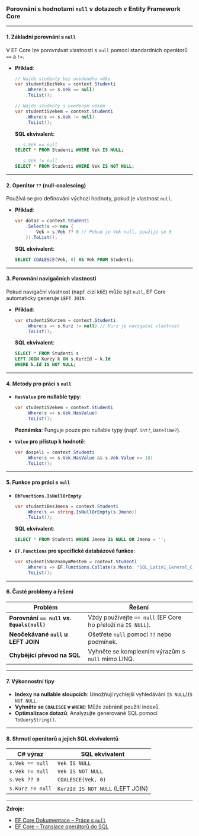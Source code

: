 
### Porovnání s hodnotami `null` v dotazech v Entity Framework Core

---

#### **1. Základní porovnání s `null`**  

V EF Core lze porovnávat vlastnosti s `null` pomocí standardních operátorů `==` a `!=`.  
- **Příklad**:  
  ```csharp  
  // Najde studenty bez uvedeného věku  
  var studentiBezVeku = context.Studenti
      .Where(s => s.Vek == null)
      .ToList();

  // Najde studenty s uvedeným věkem  
  var studentiSVekem = context.Studenti
      .Where(s => s.Vek != null)
      .ToList();
  ```  
  **SQL ekvivalent**:  
  ```sql  
  -- s.Vek == null  
  SELECT * FROM Studenti WHERE Vek IS NULL;  

  -- s.Vek != null  
  SELECT * FROM Studenti WHERE Vek IS NOT NULL;  
  ```  

---

#### **2. Operátor `??` (null-coalescing)**  

Používá se pro definování výchozí hodnoty, pokud je vlastnost `null`.  
- **Příklad**:  
  ```csharp  
  var dotaz = context.Studenti
      .Select(s => new { 
          Vek = s.Vek ?? 0 // Pokud je Vek null, použije se 0
      }).ToList();
  ```  
  **SQL ekvivalent**:  
  ```sql  
  SELECT COALESCE(Vek, 0) AS Vek FROM Studenti;  
  ```  

---

#### **3. Porovnání navigačních vlastností**  

Pokud navigační vlastnost (např. cizí klíč) může být `null`, EF Core automaticky generuje `LEFT JOIN`.  
- **Příklad**:  
  ```csharp  
  var studentiSKurzem = context.Studenti
      .Where(s => s.Kurz != null) // Kurz je navigační vlastnost
      .ToList();
  ```  
  **SQL ekvivalent**:  
  ```sql  
  SELECT * FROM Studenti s 
  LEFT JOIN Kurzy k ON s.KurzId = k.Id 
  WHERE k.Id IS NOT NULL;  
  ```  

---

#### **4. Metody pro práci s `null`**  

- **`HasValue` pro nullable typy**:  
  ```csharp  
  var studentiSVekem = context.Studenti
      .Where(s => s.Vek.HasValue)
      .ToList();
  ```  
  **Poznámka**: Funguje pouze pro nullable typy (např. `int?`, `DateTime?`).  

- **`Value` pro přístup k hodnotě**:  
  ```csharp  
  var dospeli = context.Studenti
      .Where(s => s.Vek.HasValue && s.Vek.Value >= 18)
      .ToList();
  ```  

---

#### **5. Funkce pro práci s `null`**  

- **`DbFunctions.IsNullOrEmpty`**:  
  ```csharp  
  var studentiBezJmena = context.Studenti
      .Where(s => string.IsNullOrEmpty(s.Jmeno))
      .ToList();
  ```  
  **SQL ekvivalent**:  
  ```sql  
  SELECT * FROM Studenti WHERE Jmeno IS NULL OR Jmeno = '';  
  ```  

- **`EF.Functions` pro specifické databázové funkce**:  
  ```csharp  
  var studentiSNeznamymMestem = context.Studenti
      .Where(s => EF.Functions.Collate(s.Mesto, "SQL_Latin1_General_CP1_CI_AS") == null)
      .ToList();
  ```  

---

#### **6. Časté problémy a řešení**  

| **Problém**                          | **Řešení**                                  |  
|--------------------------------------|---------------------------------------------|  
| **Porovnání `== null` vs. `Equals(null)`** | Vždy používejte `== null` (EF Core ho přeloží na `IS NULL`). |  
| **Neočekávané `null` u LEFT JOIN**   | Ošetřete `null` pomocí `??` nebo podmínek. |  
| **Chybějící převod na SQL**          | Vyhněte se komplexním výrazům s `null` mimo LINQ. |  

---

#### **7. Výkonnostní tipy**  

- **Indexy na nullable sloupcích**: Umožňují rychlejší vyhledávání `IS NULL`/`IS NOT NULL`.  
- **Vyhněte se `COALESCE` v `WHERE`**: Může zabránit použití indexů.  
- **Optimalizace dotazů**: Analyzujte generované SQL pomocí `ToQueryString()`.  

---

#### **8. Shrnutí operátorů a jejich SQL ekvivalentů**  

| **C# výraz**               | **SQL ekvivalent**              |  
|----------------------------|----------------------------------|  
| `s.Vek == null`            | `Vek IS NULL`                   |  
| `s.Vek != null`            | `Vek IS NOT NULL`               |  
| `s.Vek ?? 0`               | `COALESCE(Vek, 0)`              |  
| `s.Kurz != null`           | `KurzId IS NOT NULL` (LEFT JOIN)|  

---

**Zdroje**:  
- [EF Core Dokumentace – Práce s `null`](https://learn.microsoft.com/en-us/ef/core/querying/null-comparisons)  
- [EF Core – Translace operátorů do SQL](https://learn.microsoft.com/en-us/ef/core/providers/sql-server/functions)  
